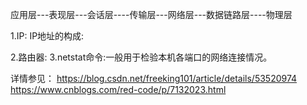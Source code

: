 应用层---表现层---会话层----传输层---网络层---数据链路层----物理层


1.IP:
  IP地址的构成:
  
2.路由器:
3.netstat命令:一般用于检验本机各端口的网络连接情况。

详情参见：
  https://blog.csdn.net/freeking101/article/details/53520974
  https://www.cnblogs.com/red-code/p/7132023.html
